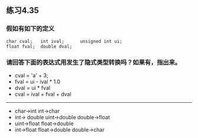 ## 练习4.35
### 假如有如下的定义
    char cval;   int ival;      unsigned int ui;
    float fval;  double dval;
### 请回答下面的表达式用发生了隐式类型转换吗？如果有，指出来。
* cval = 'a' + 3;
* fval = ui - ival * 1.0
* dval = ui * fval
* cval = ival + fval + dval
***
* char->int int->char
* int-> double uint->double double->float
* uint->float float->double
* int->float float->double double->char